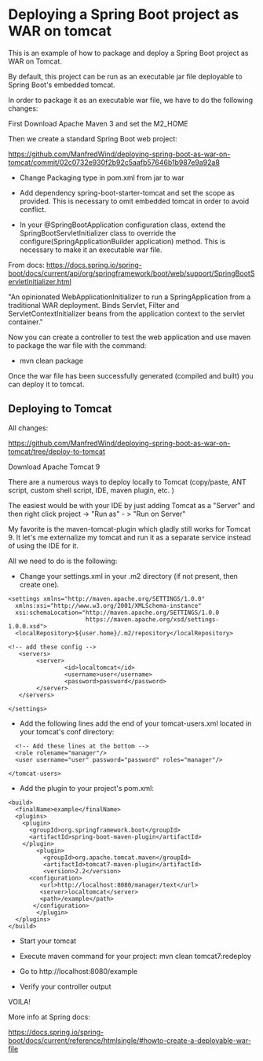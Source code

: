# Deploying a Spring Boot project as WAR on tomcat

This is an example of how to package and deploy a Spring Boot project as WAR on Tomcat.

By default, this project can be run as an executable jar file deployable to Spring Boot's embedded tomcat.

In order to package it as an executable war file, we have to do the following changes:

First Download Apache Maven 3 and set the M2_HOME

Then we create a standard Spring Boot web project:

https://github.com/ManfredWind/deploying-spring-boot-as-war-on-tomcat/commit/02c0732e930f2b92c5aafb57646b1b987e9a92a8

- Change Packaging type in pom.xml from jar to war

- Add dependency spring-boot-starter-tomcat and set the scope as provided. This is necessary to omit embedded tomcat in order to avoid conflict.

- In your @SpringBootApplication configuration class, extend the SpringBootServletInitializer class to override the configure(SpringApplicationBuilder application) method. This is necessary to make it an executable war file.

From docs: https://docs.spring.io/spring-boot/docs/current/api/org/springframework/boot/web/support/SpringBootServletInitializer.html

"An opinionated WebApplicationInitializer to run a SpringApplication from a traditional WAR deployment. Binds Servlet, Filter and ServletContextInitializer beans from the application context to the servlet container."

Now you can create a controller to test the web application and use maven to package the war file with the command:

- mvn clean package

Once the war file has been successfully generated (compiled and built) you can deploy it to tomcat.


## Deploying to Tomcat

All changes:

https://github.com/ManfredWind/deploying-spring-boot-as-war-on-tomcat/tree/deploy-to-tomcat

Download Apache Tomcat 9

There are a numerous ways to deploy locally to Tomcat (copy/paste, ANT script, custom shell script, IDE, maven plugin, etc. )

The easiest would be with your IDE by just adding Tomcat as a "Server" and then right click project -> "Run as" - > "Run on Server"

My favorite is the maven-tomcat-plugin which gladly still works for Tomcat 9. It let's me externalize my tomcat and run it as a separate service instead of using the IDE for it.


All we need to do is the following:

- Change your settings.xml in your .m2 directory (if not present, then create one).

```
<settings xmlns="http://maven.apache.org/SETTINGS/1.0.0"
  xmlns:xsi="http://www.w3.org/2001/XMLSchema-instance"
  xsi:schemaLocation="http://maven.apache.org/SETTINGS/1.0.0
                      https://maven.apache.org/xsd/settings-1.0.0.xsd">
  <localRepository>${user.home}/.m2/repository</localRepository>

<!-- add these config -->
   <servers>
        <server>
                <id>localtomcat</id>
                <username>user</username>
                <password>password</password>
        </server>
   </servers>

</settings>
```

- Add the following lines add the end of your tomcat-users.xml located in your tomcat's conf directory:

```
  <!-- Add these lines at the bottom -->
  <role rolename="manager"/>
  <user username="user" password="password" roles="manager"/>

</tomcat-users>
```

- Add the plugin to your project's pom.xml:

```
<build>
  <finalName>example</finalName>
  <plugins>
    <plugin>
      <groupId>org.springframework.boot</groupId>
      <artifactId>spring-boot-maven-plugin</artifactId>
    </plugin>
        <plugin>
          <groupId>org.apache.tomcat.maven</groupId>
          <artifactId>tomcat7-maven-plugin</artifactId>
          <version>2.2</version>
      <configuration>
         <url>http://localhost:8080/manager/text</url>
         <server>localtomcat</server>
         <path>/example</path>
       </configuration>
        </plugin>
  </plugins>
</build>
```

- Start your tomcat

- Execute maven command for your project:  mvn clean tomcat7:redeploy

- Go to http://localhost:8080/example

- Verify your controller output

VOILA!


More info at Spring docs:

https://docs.spring.io/spring-boot/docs/current/reference/htmlsingle/#howto-create-a-deployable-war-file
